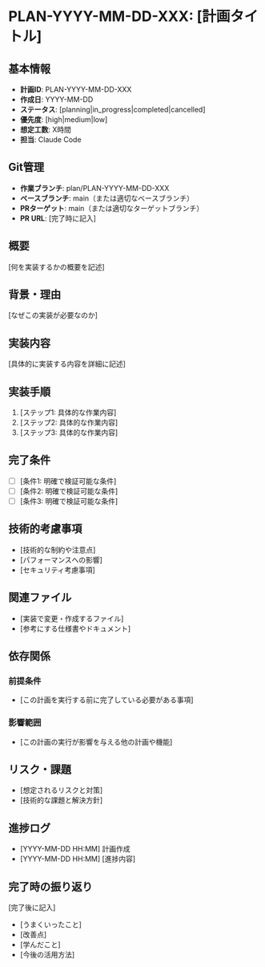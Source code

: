 # PLAN-YYYY-MM-DD-XXX: [計画タイトル]

## 基本情報
- **計画ID**: PLAN-YYYY-MM-DD-XXX
- **作成日**: YYYY-MM-DD
- **ステータス**: [planning|in_progress|completed|cancelled]
- **優先度**: [high|medium|low]
- **想定工数**: X時間
- **担当**: Claude Code

## Git管理
- **作業ブランチ**: plan/PLAN-YYYY-MM-DD-XXX
- **ベースブランチ**: main（または適切なベースブランチ）
- **PRターゲット**: main（または適切なターゲットブランチ）
- **PR URL**: [完了時に記入]

## 概要
[何を実装するかの概要を記述]

## 背景・理由
[なぜこの実装が必要なのか]

## 実装内容
[具体的に実装する内容を詳細に記述]

## 実装手順
1. [ステップ1: 具体的な作業内容]
2. [ステップ2: 具体的な作業内容]
3. [ステップ3: 具体的な作業内容]

## 完了条件
- [ ] [条件1: 明確で検証可能な条件]
- [ ] [条件2: 明確で検証可能な条件]
- [ ] [条件3: 明確で検証可能な条件]

## 技術的考慮事項
- [技術的な制約や注意点]
- [パフォーマンスへの影響]
- [セキュリティ考慮事項]

## 関連ファイル
- [実装で変更・作成するファイル]
- [参考にする仕様書やドキュメント]

## 依存関係
### 前提条件
- [この計画を実行する前に完了している必要がある事項]

### 影響範囲
- [この計画の実行が影響を与える他の計画や機能]

## リスク・課題
- [想定されるリスクと対策]
- [技術的な課題と解決方針]

## 進捗ログ
- [YYYY-MM-DD HH:MM] 計画作成
- [YYYY-MM-DD HH:MM] [進捗内容]

## 完了時の振り返り
[完了後に記入]
- [うまくいったこと]
- [改善点]
- [学んだこと]
- [今後の活用方法]